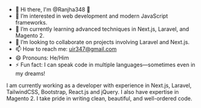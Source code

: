 - 👋 Hi there, I'm @Ranjha348 👋
- 👀 I’m interested in web development and modern JavaScript frameworks.
- 🌱 I’m currently learning advanced techniques in Next.js, Laravel, and Magento 2.
- 💞️ I’m looking to collaborate on projects involving Laravel and Next.js.
- 📫 How to reach me: uir347@gmail.com
- 😄 Pronouns: He/Him
- ⚡ Fun fact: I can speak code in multiple languages—sometimes even in my dreams!

I am currently working as a developer with experience in Next.js, Laravel, TailwindCSS, Bootstrap, React.js and jQuery. I also have expertise in Magento 2. I take pride in writing clean, beautiful, and well-ordered code.
